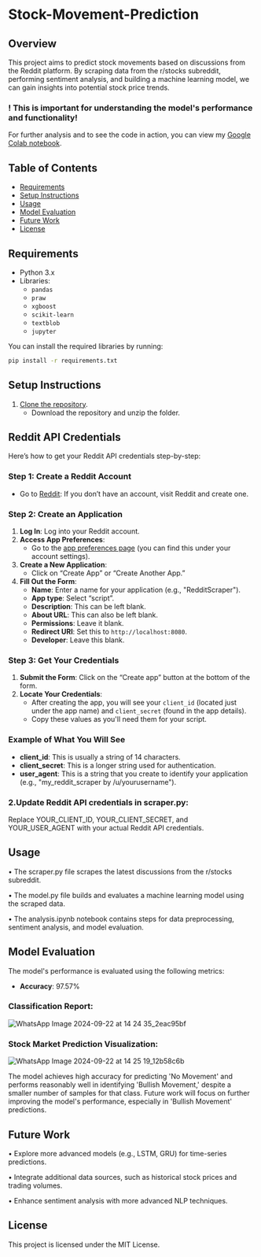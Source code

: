 # Stock-Movement-Prediction

## Overview
This project aims to predict stock movements based on discussions from the Reddit platform. By scraping data from the r/stocks subreddit, performing sentiment analysis, and building a machine learning model, we can gain insights into potential stock price trends.

### ! This is important for understanding the model's performance and functionality!
For further analysis and to see the code in action, you can view my [Google Colab notebook](https://colab.research.google.com/drive/1AVFerHnPKNKTxCwzRFKl3llfdJ2p3n-3?usp=drive_link).

## Table of Contents
- [Requirements](#requirements)
- [Setup Instructions](#setup-instructions)
- [Usage](#usage)
- [Model Evaluation](#model-evaluation)
- [Future Work](#future-work)
- [License](#license)

## Requirements
- Python 3.x
- Libraries:
  - `pandas`
  - `praw`
  - `xgboost`
  - `scikit-learn`
  - `textblob`
  - `jupyter`

You can install the required libraries by running:
```bash
pip install -r requirements.txt
```
## Setup Instructions
1. [Clone the repository](https://github.com/YeswanthVarmaGottumukkala/Stock-Movement-Prediction/archive/refs/heads/main.zip).
   - Download the repository and unzip the folder.

## Reddit API Credentials
Here’s how to get your Reddit API credentials step-by-step:

### Step 1: Create a Reddit Account
- Go to [Reddit](https://www.reddit.com): If you don’t have an account, visit Reddit and create one.

### Step 2: Create an Application
1. **Log In**: Log into your Reddit account.
2. **Access App Preferences**:
   - Go to the [app preferences page](https://www.reddit.com/prefs/apps) (you can find this under your account settings).
3. **Create a New Application**:
   - Click on “Create App” or “Create Another App.”
4. **Fill Out the Form**:
   - **Name**: Enter a name for your application (e.g., "RedditScraper").
   - **App type**: Select “script”.
   - **Description**: This can be left blank.
   - **About URL**: This can also be left blank.
   - **Permissions**: Leave it blank.
   - **Redirect URI**: Set this to `http://localhost:8080`.
   - **Developer**: Leave this blank.

### Step 3: Get Your Credentials
1. **Submit the Form**: Click on the “Create app” button at the bottom of the form.
2. **Locate Your Credentials**:
   - After creating the app, you will see your `client_id` (located just under the app name) and `client_secret` (found in the app details).
   - Copy these values as you'll need them for your script.

### Example of What You Will See
- **client_id**: This is usually a string of 14 characters.
- **client_secret**: This is a longer string used for authentication.
- **user_agent**: This is a string that you create to identify your application (e.g., "my_reddit_scraper by /u/yourusername").


### 2.Update Reddit API credentials in scraper.py:

Replace YOUR_CLIENT_ID, YOUR_CLIENT_SECRET, and YOUR_USER_AGENT with your actual Reddit API credentials.

## Usage
• The scraper.py file scrapes the latest discussions from the r/stocks subreddit.

• The model.py file builds and evaluates a machine learning model using the scraped data.

• The analysis.ipynb notebook contains steps for data preprocessing, sentiment analysis, and model evaluation.

## Model Evaluation
The model's performance is evaluated using the following metrics:

- **Accuracy**: 97.57%

### Classification Report:
![WhatsApp Image 2024-09-22 at 14 24 35_2eac95bf](https://github.com/user-attachments/assets/13093dac-6d9a-4dea-acf8-fedaaab40dc5)

###  Stock Market Prediction Visualization:
![WhatsApp Image 2024-09-22 at 14 25 19_12b58c6b](https://github.com/user-attachments/assets/540eaaca-2eef-42d1-9e0b-c928b1b7e942)

The model achieves high accuracy for predicting 'No Movement' and performs reasonably well in identifying 'Bullish Movement,' despite a smaller number of samples for that class. Future work will focus on further improving the model's performance, especially in 'Bullish Movement' predictions.


## Future Work
• Explore more advanced models (e.g., LSTM, GRU) for time-series predictions.

• Integrate additional data sources, such as historical stock prices and trading volumes.

• Enhance sentiment analysis with more advanced NLP techniques.

## License
This project is licensed under the MIT License.

